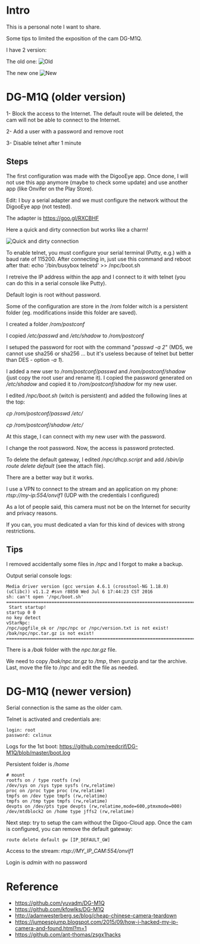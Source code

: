 # Intro

This is a personal note I want to share.

Some tips to limited the exposition of the cam DG-M1Q.

I have 2 version:

The old one:
![Old](https://raw.githubusercontent.com/reedcrif/DG-M1Q/master/old_cam.jpg)

The new one
![New](https://raw.githubusercontent.com/reedcrif/DG-M1Q/master/new_cam.jpg)

# DG-M1Q (older version)
1- Block the access to the Internet. The default route will be deleted, the cam will not be able to connect to the Internet.

2- Add a user with a password and remove root

3- Disable telnet after 1 minute

## Steps
The first configuration was made with the DigooEye app. Once done, I will not use this app anymore (maybe to check some update) and use another app (like Onvifer on the Play Store).

Edit: I buy a serial adapter and we must configure the network without the DigooEye app (not tested).

The adapter is https://goo.gl/RXCBHF

Here a quick and dirty connection but works like a charm!

![Quick and dirty connection](https://raw.githubusercontent.com/reedcrif/DG-M1Q/master/20180530_160005.jpg)

To enable telnet, you must configure your serial terminal (Putty, e.g.) with a baud rate of 115200. After connecting in, just use this command and reboot after that: echo '/bin/busybox telnetd' >> /npc/boot.sh

I retreive the IP address within the app and I connect to it with telnet (you can do this in a serial console like Putty).

Default login is root without password.

Some of the configuration are store in the /rom folder witch is a persistent folder (eg. modifications inside this folder are saved).

I created a folder _/rom/postconf_

I copied _/etc/passwd_ and _/etc/shadow_ to _/rom/postconf_

I setuped the password for root with the command "_passwd -a 2_" (MD5, we cannot use sha256 or sha256 ... but it's useless because of telnet but better than DES - option _-a 1_).

I added a new user to _/rom/postconf/passwd_ and _/rom/postconf/shadow_ (just copy the root user and rename it).
I copied the password generated on _/etc/shadow_ and copied it to _/rom/postconf/shadow_ for my new user.

I edited _/npc/boot.sh_ (witch is persistent) and added the following lines at the top:

_cp /rom/postconf/passwd /etc/_

_cp /rom/postconf/shadow /etc/_

At this stage, I can connect with my new user with the password.

I change the root password. Now, the access is password protected.

To delete the default gateway, I edited _/npc/dhcp.script_ and add  _/sbin/ip route delete default_ (see the attach file).

There are a better way but it works.

I use a VPN to connect to the stream and an application on my phone:
_rtsp://my-ip:554/onvif1_ (UDP with the credentials I configured)

As a lot of people said, this camera must not be on the Internet for security and privacy reasons.

If you can, you must dedicated a vlan for this kind of devices with strong restrictions.

## Tips
I removed accidentally some files in _/npc_ and I forgot to make a backup. 

Output serial console logs:

```
Media driver version (gcc version 4.6.1 (crosstool-NG 1.18.0) (uClibc)) v1.1.2 #svn r8850 Wed Jul 6 17:44:23 CST 2016
sh: can't open '/npc/boot.sh'
=========================================================================
 Start startup!
startup 0 0
no key detect
vStarNpc:
/npc/upgfile_ok or /npc/npc or /npc/version.txt is not exist!
/bak/npc/npc.tar.gz is not exist!
=========================================================================
```

There is a _/bak_ folder with the _npc.tar.gz_ file.

We need to copy _/bak/npc.tar.gz_ to _/tmp_, then gunzip and tar the archive. Last, move the file to _/npc_ and edit the file as needed.

# DG-M1Q (newer version)
Serial connection is the same as the older cam.

Telnet is activated and credentials are:
```
login: root
password: cxlinux
```

Logs for the 1st boot: https://github.com/reedcrif/DG-M1Q/blob/master/boot.log

Persistent folder is _/home_

```
# mount
rootfs on / type rootfs (rw)
/dev/sys on /sys type sysfs (rw,relatime)
proc on /proc type proc (rw,relatime)
tmpfs on /dev type tmpfs (rw,relatime)
tmpfs on /tmp type tmpfs (rw,relatime)
devpts on /dev/pts type devpts (rw,relatime,mode=600,ptmxmode=000)
/dev/mtdblock2 on /home type jffs2 (rw,relatime)

```

Next step: try to setup the cam without the Digoo-Cloud app. Once the cam is configured, you can remove the default gateway:

```
route delete default gw [IP_DEFAULT_GW]
```

Access to the stream: _rtsp://MY_IP_CAM:554/onvif1_

Login is _admin_ with no password

# Reference
* https://github.com/yuvadm/DG-M1Q
* https://github.com/kfowlks/DG-M1Q
* http://adamwesterberg.se/blog/cheap-chinese-camera-teardown
* https://jumpespjump.blogspot.com/2015/09/how-i-hacked-my-ip-camera-and-found.html?m=1
* https://github.com/ant-thomas/zsgx1hacks
